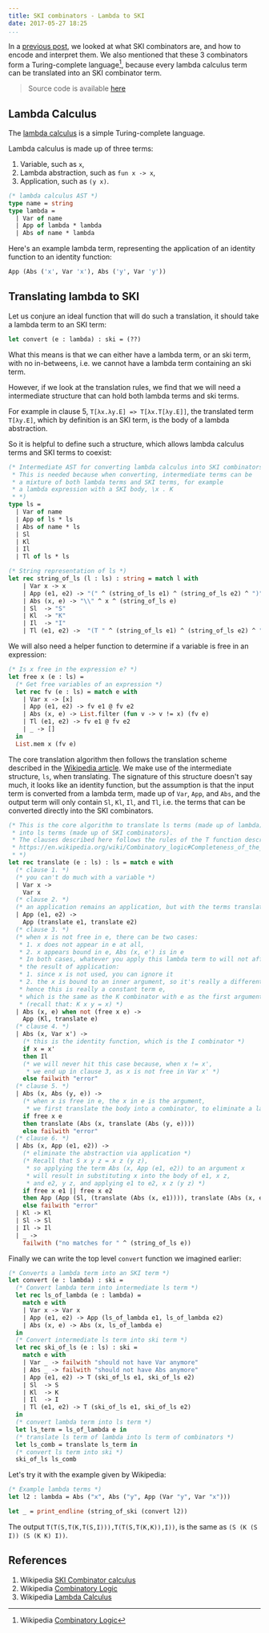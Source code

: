 ```yaml
---
title: SKI combinators - Lambda to SKI
date: 2017-05-27 18:25
...
```


In a [previous post](./ski.html),
we looked at what SKI combinators are, and how to encode and interpret them.
We also mentioned that these 3 combinators form a Turing-complete language[^1],
because every lambda calculus term can be translated into an SKI combinator term.

> Source code is available [here](https://github.com/ngzhian/ski)

## Lambda Calculus

The [lambda calculus](https://en.wikipedia.org/wiki/Lambda_calculus)
is a simple Turing-complete language.

[^1]: Wikipedia [Combinatory Logic](https://en.wikipedia.org/wiki/Combinatory_logic#Completeness_of_the_S-K_basis)


Lambda calculus is made up of three terms:

1. Variable, such as `x`,
2. Lambda abstraction, such as `fun x -> x`,
3. Application, such as `(y x)`.

```ocaml
(* lambda calculus AST *)
type name = string
type lambda =
  | Var of name
  | App of lambda * lambda
  | Abs of name * lambda
```

Here's an example lambda term,
representing the application of an identity function to an identity function:

```ocaml
App (Abs ('x', Var 'x'), Abs ('y', Var 'y'))
```

## Translating lambda to SKI

Let us conjure an ideal function that will do such a translation,
it should take a lambda term to an SKI term:

```ocaml
let convert (e : lambda) : ski = (??)
```

What this means is that we can either have a lambda term, or an ski term, with no in-betweens,
i.e. we cannot have a lambda term containing an ski term.

However, if we look at the translation rules,
we find that we will need a intermediate structure that can hold both lambda terms
and ski terms.

For example in clause 5, `T[λx.λy.E] => T[λx.T[λy.E]]`,
the translated term `T[λy.E]`, which by definition is an SKI term,
is the body of a lambda abstraction.

So it is helpful to define such a structure,
which allows lambda calculus terms and SKI terms to coexist:

```ocaml
(* Intermediate AST for converting lambda calculus into SKI combinators.
 * This is needed because when converting, intermediate terms can be
 * a mixture of both lambda terms and SKI terms, for example
 * a lambda expression with a SKI body, \x . K
 * *)
type ls =
  | Var of name
  | App of ls * ls
  | Abs of name * ls
  | Sl
  | Kl
  | Il
  | Tl of ls * ls

(* String representation of ls *)
let rec string_of_ls (l : ls) : string = match l with
    | Var x -> x
    | App (e1, e2) -> "(" ^ (string_of_ls e1) ^ (string_of_ls e2) ^ ")"
    | Abs (x, e) -> "\\" ^ x ^ (string_of_ls e)
    | Sl  -> "S"
    | Kl  -> "K"
    | Il  -> "I"
    | Tl (e1, e2) ->  "(T " ^ (string_of_ls e1) ^ (string_of_ls e2) ^ ")"
```

We will also need a helper function to determine if a variable is free in an expression:

```ocaml
(* Is x free in the expression e? *)
let free x (e : ls) =
  (* Get free variables of an expression *)
  let rec fv (e : ls) = match e with
    | Var x -> [x]
    | App (e1, e2) -> fv e1 @ fv e2
    | Abs (x, e) -> List.filter (fun v -> v != x) (fv e)
    | Tl (e1, e2) -> fv e1 @ fv e2
    | _ -> []
  in
  List.mem x (fv e)
```

The core translation algorithm then follows the translation scheme
described in the
[Wikipedia article](https://en.wikipedia.org/wiki/Combinatory_logic#Completeness_of_the_S-K_basis).
We make use of the intermediate structure, `ls`, when translating.
The signature of this structure doesn't say much, it looks like an identity function,
but the assumption is that the input term is converted from a lambda term,
made up of `Var`, `App`, and `Abs`, and the output term will only contain
`Sl`, `Kl`, `Il`, and `Tl`, i.e. the terms that can be converted
directly into the SKI combinators.

```ocaml
(* This is the core algorithm to translate ls terms (made up of lambda)
 * into ls terms (made up of SKI combinators).
 * The clauses described here follows the rules of the T function described at
 * https://en.wikipedia.org/wiki/Combinatory_logic#Completeness_of_the_S-K_basis
 * *)
let rec translate (e : ls) : ls = match e with
  (* clause 1. *)
  (* you can't do much with a variable *)
  | Var x ->
    Var x
  (* clause 2. *)
  (* an application remains an application, but with the terms translated *)
  | App (e1, e2) ->
    App (translate e1, translate e2)
  (* clause 3. *)
  (* when x is not free in e, there can be two cases:
   * 1. x does not appear in e at all,
   * 2. x appears bound in e, Abs (x, e') is in e
   * In both cases, whatever you apply this lambda term to will not affect
   * the result of application:
   * 1. since x is not used, you can ignore it
   * 2. the x is bound to an inner argument, so it's really a different x from this
   * hence this is really a constant term e,
   * which is the same as the K combinator with e as the first argument.
   * (recall that: K x y = x) *)
  | Abs (x, e) when not (free x e) ->
    App (Kl, translate e)
  (* clause 4. *)
  | Abs (x, Var x') ->
    (* this is the identity function, which is the I combinator *)
    if x = x'
    then Il
    (* we will never hit this case because, when x != x',
     * we end up in clause 3, as x is not free in Var x' *)
    else failwith "error"
  (* clause 5. *)
  | Abs (x, Abs (y, e)) ->
    (* when x is free in e, the x in e is the argument,
     * we first translate the body into a combinator, to eliminate a layer of abstraction *)
    if free x e
    then translate (Abs (x, translate (Abs (y, e))))
    else failwith "error"
  (* clause 6. *)
  | Abs (x, App (e1, e2)) ->
    (* eliminate the abstraction via application *)
    (* Recall that S x y z = x z (y z),
     * so applying the term Abs (x, App (e1, e2)) to an argument x
     * will result in substituting x into the body of e1, x z,
     * and e2, y z, and applying e1 to e2, x z (y z) *)
    if free x e1 || free x e2
    then App (App (Sl, (translate (Abs (x, e1)))), translate (Abs (x, e2)))
    else failwith "error"
  | Kl -> Kl
  | Sl -> Sl
  | Il -> Il
  | _ ->
    failwith ("no matches for " ^ (string_of_ls e))
```

Finally we can write the top level `convert` function we imagined earlier:

```ocaml
(* Converts a lambda term into an SKI term *)
let convert (e : lambda) : ski =
  (* Convert lambda term into intermediate ls term *)
  let rec ls_of_lambda (e : lambda) =
    match e with
    | Var x -> Var x
    | App (e1, e2) -> App (ls_of_lambda e1, ls_of_lambda e2)
    | Abs (x, e) -> Abs (x, ls_of_lambda e)
  in
  (* Convert intermediate ls term into ski term *)
  let rec ski_of_ls (e : ls) : ski =
    match e with
    | Var _ -> failwith "should not have Var anymore"
    | Abs _ -> failwith "should not have Abs anymore"
    | App (e1, e2) -> T (ski_of_ls e1, ski_of_ls e2)
    | Sl  -> S
    | Kl  -> K
    | Il  -> I
    | Tl (e1, e2) -> T (ski_of_ls e1, ski_of_ls e2)
  in
  (* convert lambda term into ls term *)
  let ls_term = ls_of_lambda e in
  (* translate ls term of lambda into ls term of combinators *)
  let ls_comb = translate ls_term in
  (* convert ls term into ski *)
  ski_of_ls ls_comb
```

Let's try it with the example given by Wikipedia:

```ocaml
(* Example lambda terms *)
let l2 : lambda = Abs ("x", Abs ("y", App (Var "y", Var "x")))

let _ = print_endline (string_of_ski (convert l2))
```

The output `T(T(S,T(K,T(S,I))),T(T(S,T(K,K)),I))`, is the same as `(S (K (S I)) (S (K K) I))`.

## References

1. Wikipedia [SKI Combinator calculus](https://en.wikipedia.org/wiki/SKI_combinator_calculus)
2. Wikipedia [Combinatory Logic](https://en.wikipedia.org/wiki/Combinatory_logic)
3. Wikipedia [Lambda Calculus](https://en.wikipedia.org/wiki/Lambda_calculus#Free_variables)
